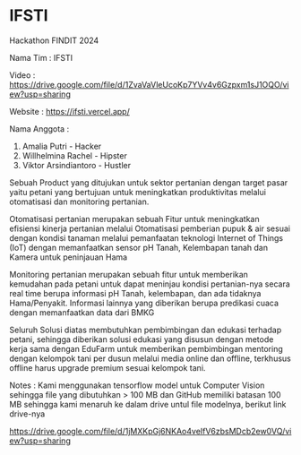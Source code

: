# IFSTI
Hackathon FINDIT 2024

Nama Tim : IFSTI 

Video : https://drive.google.com/file/d/1ZvaVaVleUcoKp7YVv4v6Gzpxm1sJ1OQO/view?usp=sharing 

Website : https://ifsti.vercel.app/

Nama Anggota : 
1. Amalia Putri - Hacker 
2. Willhelmina Rachel - Hipster 
3. Viktor Arsindiantoro - Hustler 

Sebuah Product yang ditujukan untuk sektor pertanian dengan target pasar yaitu petani
yang bertujuan untuk meningkatkan produktivitas melalui otomatisasi dan monitoring pertanian. 

Otomatisasi pertanian merupakan sebuah Fitur untuk meningkatkan efisiensi kinerja pertanian melalui 
Otomatisasi pemberian pupuk & air sesuai dengan kondisi tanaman melalui pemanfaatan teknologi Internet of Things (IoT) dengan memanfaatkan sensor pH Tanah, Kelembapan tanah dan Kamera untuk peninjauan Hama 

Monitoring pertanian merupakan sebuah fitur untuk memberikan kemudahan pada petani untuk dapat meninjau kondisi pertanian-nya secara real time berupa informasi pH Tanah, kelembapan, dan ada tidaknya Hama/Penyakit. Informasi lainnya yang diberikan berupa predikasi cuaca dengan memanfaatkan data dari BMKG 

Seluruh Solusi diatas membutuhkan pembimbingan dan edukasi terhadap petani, sehingga diberikan solusi edukasi yang disusun dengan metode kerja sama dengan EduFarm untuk memberikan pembimbingan mentoring dengan kelompok tani per dusun melalui media online dan offline, terkhusus offline harus upgrade premium sesuai kelompok tani. 

Notes : 
Kami menggunakan tensorflow model untuk Computer Vision sehingga file yang dibutuhkan > 100 MB dan GitHub memiliki batasan 100 MB sehingga kami menaruh ke dalam drive untul file modelnya, berikut link drive-nya 

https://drive.google.com/file/d/1jMXKpGj6NKAo4veIfV6zbsMDcb2ew0VQ/view?usp=sharing
